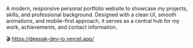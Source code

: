 A modern, responsive personal portfolio website to showcase my projects, skills, and professional background. Designed with a clean UI, smooth animations, and mobile-first approach, it serves as a central hub for my work, achievements, and contact information.

🎬 https://deepak-dev-io.vercel.app/
